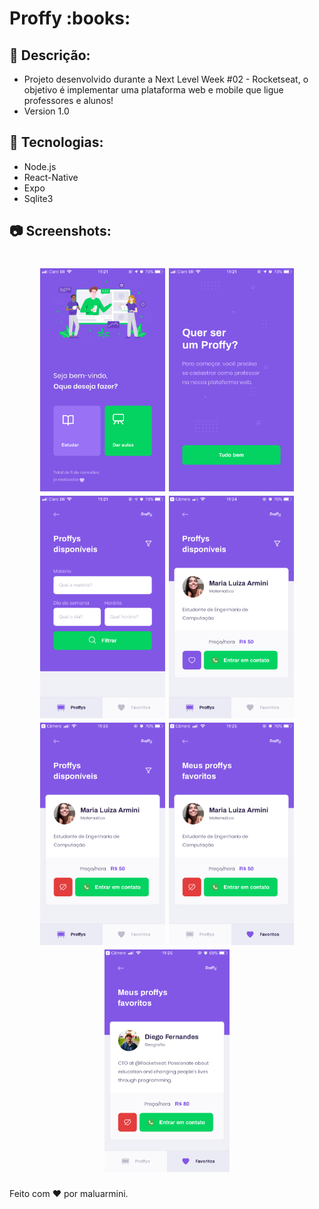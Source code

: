 <h1 display:inline justify-content:center >
Proffy :books:
</h1>

 ## :book: Descrição:
- Projeto desenvolvido durante a Next Level Week #02 - Rocketseat, o objetivo é implementar uma plataforma web e mobile que ligue professores e alunos!
- Version 1.0

 ## :rocket: Tecnologias:
 - Node.js
 - React-Native
 - Expo
 - Sqlite3
 
 ## :camera: Screenshots:
 <h1 align="center">
 <img src="/screenshots/IMG_4734.PNG" width="200"/>
 <img src="/screenshots/IMG_4735.PNG" width="200">
 <img src="/screenshots/IMG_4736.PNG" width="200">
 <img src="/screenshots/IMG_4737.PNG" width="200">
 <img src="/screenshots/IMG_4738.PNG" width="200">
 <img src="/screenshots/IMG_4739.PNG" width="200">
 <img src="/screenshots/IMG_4740.PNG" width="200">
  </h1>


Feito com :heart: por maluarmini.
